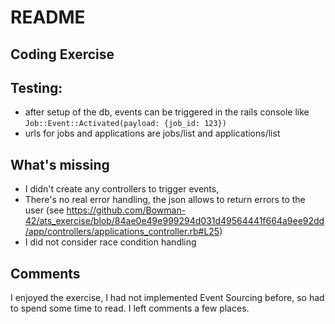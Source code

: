 # README

## Coding Exercise

## Testing:
* after setup of the db, events can be triggered in the rails console like `Job::Event::Activated(payload: {job_id: 123})`
* urls for jobs and applications are jobs/list and applications/list

## What's missing
* I didn't create any controllers to trigger events,
* There's no real error handling, the json allows to return errors to the user (see https://github.com/Bowman-42/ats_exercise/blob/84ae0e49e999294d031d49564441f664a9ee92dd/app/controllers/applications_controller.rb#L25)
* I did not consider race condition handling

## Comments
I enjoyed the exercise, I had not implemented Event Sourcing before, so had to spend some time to read.
I left comments a few places.
  
